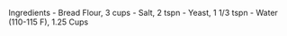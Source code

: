 Ingredients
    - Bread Flour, 3 cups
    - Salt, 2 tspn
    - Yeast, 1 1/3 tspn 
    - Water (110-115 F), 1.25 Cups
